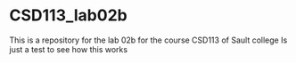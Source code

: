 # CSD113_lab02b
This is a repository for the lab 02b for the course CSD113 of Sault college
Is just a test to see how this works